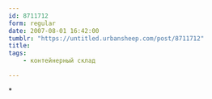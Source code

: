 ```yaml
---
id: 8711712
form: regular
date: 2007-08-01 16:42:00
tumblr: "https://untitled.urbansheep.com/post/8711712"
title:
tags:
    - контейнерный склад

---
```


<p>*</p>

